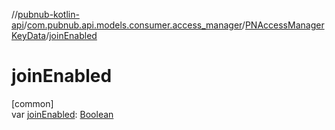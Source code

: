 //[pubnub-kotlin-api](../../../index.md)/[com.pubnub.api.models.consumer.access_manager](../index.md)/[PNAccessManagerKeyData](index.md)/[joinEnabled](join-enabled.md)

# joinEnabled

[common]\
var [joinEnabled](join-enabled.md): [Boolean](https://kotlinlang.org/api/latest/jvm/stdlib/kotlin/-boolean/index.html)
